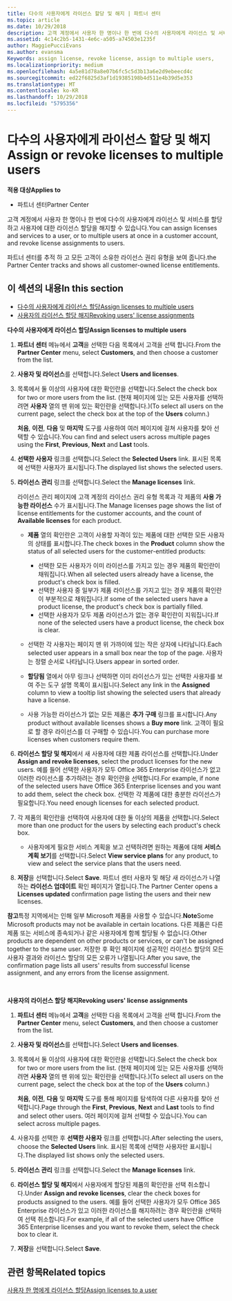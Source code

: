 ```yaml
---
title: 다수의 사용자에게 라이선스 할당 및 해지 | 파트너 센터
ms.topic: article
ms.date: 10/29/2018
description: 고객 계정에서 사용자 한 명이나 한 번에 다수의 사용자에게 라이선스 및 서비스를 할당하고 사용자에 대한 라이선스 할당을 해지할 수 있습니다.
ms.assetid: 4c14c2b5-1431-4e6c-a505-a74503e1235f
author: MaggiePucciEvans
ms.author: evansma
Keywords: assign license, revoke license, assign to multiple users,
ms.localizationpriority: medium
ms.openlocfilehash: 4a5e81d78a8e07b6fc5c5d3b13a6e2d9ebeecd4c
ms.sourcegitcommit: ed22f6825d3af1d19385198b4d511e4b39d5e353
ms.translationtype: MT
ms.contentlocale: ko-KR
ms.lasthandoff: 10/29/2018
ms.locfileid: "5795356"
---
```

# <a name="assign-or-revoke-licenses-to-multiple-users"></a><span data-ttu-id="3c723-103">다수의 사용자에게 라이선스 할당 및 해지</span><span class="sxs-lookup"><span data-stu-id="3c723-103">Assign or revoke licenses to multiple users</span></span>

**<span data-ttu-id="3c723-104">적용 대상</span><span class="sxs-lookup"><span data-stu-id="3c723-104">Applies to</span></span>**

-  <span data-ttu-id="3c723-105">파트너 센터</span><span class="sxs-lookup"><span data-stu-id="3c723-105">Partner Center</span></span>

<span data-ttu-id="3c723-106">고객 계정에서 사용자 한 명이나 한 번에 다수의 사용자에게 라이선스 및 서비스를 할당하고 사용자에 대한 라이선스 할당을 해지할 수 있습니다.</span><span class="sxs-lookup"><span data-stu-id="3c723-106">You can assign licenses and services to a user, or to multiple users at once in a customer account, and revoke license assignments to users.</span></span>

<span data-ttu-id="3c723-107">파트너 센터를 추적 하 고 모든 고객이 소유한 라이선스 권리 유형을 보여 줍니다.</span><span class="sxs-lookup"><span data-stu-id="3c723-107">the Partner Center tracks and shows all customer-owned license entitlements.</span></span>

## <a name="in-this-section"></a><span data-ttu-id="3c723-108">이 섹션의 내용</span><span class="sxs-lookup"><span data-stu-id="3c723-108">In this section</span></span>


-   [<span data-ttu-id="3c723-109">다수의 사용자에게 라이선스 할당</span><span class="sxs-lookup"><span data-stu-id="3c723-109">Assign licenses to multiple users</span></span>](#assign-licenses-to-groups)
-   [<span data-ttu-id="3c723-110">사용자의 라이선스 할당 해지</span><span class="sxs-lookup"><span data-stu-id="3c723-110">Revoking users' license assignments</span></span>](#revoking-licenses)

<a href="" id="assign-licenses-to-groups"></a>
<span data-ttu-id="3c723-111">**다수의 사용자에게 라이선스 할당**</span><span class="sxs-lookup"><span data-stu-id="3c723-111">**Assign licenses to multiple users**</span></span>

1.  <span data-ttu-id="3c723-112">**파트너 센터** 메뉴에서 **고객**을 선택한 다음 목록에서 고객을 선택 합니다.</span><span class="sxs-lookup"><span data-stu-id="3c723-112">From the **Partner Center** menu, select **Customers**, and then choose a customer from the list.</span></span>
2.  <span data-ttu-id="3c723-113">**사용자 및 라이선스**를 선택합니다.</span><span class="sxs-lookup"><span data-stu-id="3c723-113">Select **Users and licenses**.</span></span>
3.  <span data-ttu-id="3c723-114">목록에서 둘 이상의 사용자에 대한 확인란을 선택합니다.</span><span class="sxs-lookup"><span data-stu-id="3c723-114">Select the check box for two or more users from the list.</span></span> <span data-ttu-id="3c723-115">(현재 페이지에 있는 모든 사용자를 선택하려면 **사용자** 열의 맨 위에 있는 확인란을 선택합니다.)</span><span class="sxs-lookup"><span data-stu-id="3c723-115">(To select all users on the current page, select the check box at the top of the **Users** column.)</span></span>

    <span data-ttu-id="3c723-116">**처음**, **이전**, **다음** 및 **마지막** 도구를 사용하여 여러 페이지에 걸쳐 사용자를 찾아 선택할 수 있습니다.</span><span class="sxs-lookup"><span data-stu-id="3c723-116">You can find and select users across multiple pages using the **First**, **Previous**, **Next** and **Last** tools.</span></span>

4.  <span data-ttu-id="3c723-117">**선택한 사용자** 링크를 선택합니다.</span><span class="sxs-lookup"><span data-stu-id="3c723-117">Select the **Selected Users** link.</span></span> <span data-ttu-id="3c723-118">표시된 목록에 선택한 사용자가 표시됩니다.</span><span class="sxs-lookup"><span data-stu-id="3c723-118">The displayed list shows the selected users.</span></span>
5.  <span data-ttu-id="3c723-119">**라이선스 관리** 링크를 선택합니다.</span><span class="sxs-lookup"><span data-stu-id="3c723-119">Select the **Manage licenses** link.</span></span>

    <span data-ttu-id="3c723-120">라이선스 관리 페이지에 고객 계정의 라이선스 권리 유형 목록과 각 제품의 **사용 가능한 라이선스** 수가 표시됩니다.</span><span class="sxs-lookup"><span data-stu-id="3c723-120">The Manage licenses page shows the list of license entitlements for the customer accounts, and the count of **Available licenses** for each product.</span></span>

    -   <span data-ttu-id="3c723-121">**제품** 열의 확인란은 고객이 사용할 자격이 있는 제품에 대한 선택한 모든 사용자의 상태를 표시합니다.</span><span class="sxs-lookup"><span data-stu-id="3c723-121">The check boxes in the **Product** column show the status of all selected users for the customer-entitled products:</span></span>

        -   <span data-ttu-id="3c723-122">선택한 모든 사용자가 이미 라이선스를 가지고 있는 경우 제품의 확인란이 채워집니다.</span><span class="sxs-lookup"><span data-stu-id="3c723-122">When all selected users already have a license, the product's check box is filled.</span></span>
        -   <span data-ttu-id="3c723-123">선택한 사용자 중 일부가 제품 라이선스를 가지고 있는 경우 제품의 확인란이 부분적으로 채워집니다.</span><span class="sxs-lookup"><span data-stu-id="3c723-123">If some of the selected users have a product license, the product's check box is partially filled.</span></span>
        -   <span data-ttu-id="3c723-124">선택한 사용자가 모두 제품 라이선스가 없는 경우 확인란이 지워집니다.</span><span class="sxs-lookup"><span data-stu-id="3c723-124">If none of the selected users have a product license, the check box is clear.</span></span>
    -   <span data-ttu-id="3c723-125">선택한 각 사용자는 페이지 맨 위 가까이에 있는 작은 상자에 나타납니다.</span><span class="sxs-lookup"><span data-stu-id="3c723-125">Each selected user appears in a small box near the top of the page.</span></span> <span data-ttu-id="3c723-126">사용자는 정렬 순서로 나타납니다.</span><span class="sxs-lookup"><span data-stu-id="3c723-126">Users appear in sorted order.</span></span>

    -   <span data-ttu-id="3c723-127">**할당됨** 열에서 아무 링크나 선택하면 이미 라이선스가 있는 선택한 사용자를 보여 주는 도구 설명 목록이 표시됩니다.</span><span class="sxs-lookup"><span data-stu-id="3c723-127">Select any link in the **Assigned** column to view a tooltip list showing the selected users that already have a license.</span></span>

    -   <span data-ttu-id="3c723-128">사용 가능한 라이선스가 없는 모든 제품은 **추가 구매** 링크를 표시합니다.</span><span class="sxs-lookup"><span data-stu-id="3c723-128">Any product without available licenses shows a **Buy more** link.</span></span> <span data-ttu-id="3c723-129">고객이 필요로 할 경우 라이선스를 더 구매할 수 있습니다.</span><span class="sxs-lookup"><span data-stu-id="3c723-129">You can purchase more licenses when customers require them.</span></span>

6.  <span data-ttu-id="3c723-130">**라이선스 할당 및 해지**에서 새 사용자에 대한 제품 라이선스를 선택합니다.</span><span class="sxs-lookup"><span data-stu-id="3c723-130">Under **Assign and revoke licenses**, select the product licenses for the new users.</span></span> <span data-ttu-id="3c723-131">예를 들어 선택한 사용자가 모두 Office 365 Enterprise 라이선스가 없고 이러한 라이선스를 추가하려는 경우 확인란을 선택합니다.</span><span class="sxs-lookup"><span data-stu-id="3c723-131">For example, if none of the selected users have Office 365 Enterprise licenses and you want to add them, select the check box.</span></span> <span data-ttu-id="3c723-132">선택한 각 제품에 대한 충분한 라이선스가 필요합니다.</span><span class="sxs-lookup"><span data-stu-id="3c723-132">You need enough licenses for each selected product.</span></span>
7.  <span data-ttu-id="3c723-133">각 제품의 확인란을 선택하여 사용자에 대한 둘 이상의 제품을 선택합니다.</span><span class="sxs-lookup"><span data-stu-id="3c723-133">Select more than one product for the users by selecting each product's check box.</span></span>
    -   <span data-ttu-id="3c723-134">사용자에게 필요한 서비스 계획을 보고 선택하려면 원하는 제품에 대해 **서비스 계획 보기**를 선택합니다.</span><span class="sxs-lookup"><span data-stu-id="3c723-134">Select **View service plans** for any product, to view and select the service plans that the users need.</span></span>

8.  <span data-ttu-id="3c723-135">**저장**을 선택합니다.</span><span class="sxs-lookup"><span data-stu-id="3c723-135">Select **Save**.</span></span> <span data-ttu-id="3c723-136">파트너 센터 사용자 및 해당 새 라이선스가 나열 하는 **라이선스 업데이트** 확인 페이지가 열립니다.</span><span class="sxs-lookup"><span data-stu-id="3c723-136">The Partner Center opens a **Licenses updated** confirmation page listing the users and their new licenses.</span></span>

<span data-ttu-id="3c723-137">**참고**특정 지역에서는 인해 일부 Microsoft 제품을 사용할 수 있습니다.</span><span class="sxs-lookup"><span data-stu-id="3c723-137">**Note**Some Microsoft products may not be available in certain locations.</span></span> <span data-ttu-id="3c723-138">다른 제품은 다른 제품 또는 서비스에 종속되거나 같은 사용자에게 함께 할당될 수 없습니다.</span><span class="sxs-lookup"><span data-stu-id="3c723-138">Other products are dependent on other products or services, or can't be assigned together to the same user.</span></span> <span data-ttu-id="3c723-139">저장한 후 확인 페이지에 성공적인 라이선스 할당의 모든 사용자 결과와 라이선스 할당의 모든 오류가 나열됩니다.</span><span class="sxs-lookup"><span data-stu-id="3c723-139">After you save, the confirmation page lists all users' results from successful license assignment, and any errors from the license assignment.</span></span>

 

<a href="" id="revoking-licenses"></a>
<span data-ttu-id="3c723-140">**사용자의 라이선스 할당 해지**</span><span class="sxs-lookup"><span data-stu-id="3c723-140">**Revoking users' license assignments**</span></span>

1.  <span data-ttu-id="3c723-141">**파트너 센터** 메뉴에서 **고객**을 선택한 다음 목록에서 고객을 선택 합니다.</span><span class="sxs-lookup"><span data-stu-id="3c723-141">From the **Partner Center** menu, select **Customers**, and then choose a customer from the list.</span></span>
2.  <span data-ttu-id="3c723-142">**사용자 및 라이선스**를 선택합니다.</span><span class="sxs-lookup"><span data-stu-id="3c723-142">Select **Users and licenses**.</span></span>
3.  <span data-ttu-id="3c723-143">목록에서 둘 이상의 사용자에 대한 확인란을 선택합니다.</span><span class="sxs-lookup"><span data-stu-id="3c723-143">Select the check box for two or more users from the list.</span></span> <span data-ttu-id="3c723-144">(현재 페이지에 있는 모든 사용자를 선택하려면 **사용자** 열의 맨 위에 있는 확인란을 선택합니다.)</span><span class="sxs-lookup"><span data-stu-id="3c723-144">(To select all users on the current page, select the check box at the top of the **Users** column.)</span></span>

    <span data-ttu-id="3c723-145">**처음**, **이전**, **다음** 및 **마지막** 도구를 통해 페이지를 탐색하여 다른 사용자를 찾아 선택합니다.</span><span class="sxs-lookup"><span data-stu-id="3c723-145">Page through the **First**, **Previous**, **Next** and **Last** tools to find and select other users.</span></span> <span data-ttu-id="3c723-146">여러 페이지에 걸쳐 선택할 수 있습니다.</span><span class="sxs-lookup"><span data-stu-id="3c723-146">You can select across multiple pages.</span></span>

4.  <span data-ttu-id="3c723-147">사용자를 선택한 후 **선택한 사용자** 링크를 선택합니다.</span><span class="sxs-lookup"><span data-stu-id="3c723-147">After selecting the users, choose the **Selected Users** link.</span></span> <span data-ttu-id="3c723-148">표시된 목록에 선택한 사용자만 표시됩니다.</span><span class="sxs-lookup"><span data-stu-id="3c723-148">The displayed list shows only the selected users.</span></span>
5.  <span data-ttu-id="3c723-149">**라이선스 관리** 링크를 선택합니다.</span><span class="sxs-lookup"><span data-stu-id="3c723-149">Select the **Manage licenses** link.</span></span>
6.  <span data-ttu-id="3c723-150">**라이선스 할당 및 해지**에서 사용자에게 할당된 제품의 확인란을 선택 취소합니다.</span><span class="sxs-lookup"><span data-stu-id="3c723-150">Under **Assign and revoke licenses**, clear the check boxes for products assigned to the users.</span></span> <span data-ttu-id="3c723-151">예를 들어 선택한 사용자가 모두 Office 365 Enterprise 라이선스가 있고 이러한 라이선스를 해지하려는 경우 확인란을 선택하여 선택 취소합니다.</span><span class="sxs-lookup"><span data-stu-id="3c723-151">For example, if all of the selected users have Office 365 Enterprise licenses and you want to revoke them, select the check box to clear it.</span></span>
7.  <span data-ttu-id="3c723-152">**저장**을 선택합니다.</span><span class="sxs-lookup"><span data-stu-id="3c723-152">Select **Save**.</span></span>

## <a name="related-topics"></a><span data-ttu-id="3c723-153">관련 항목</span><span class="sxs-lookup"><span data-stu-id="3c723-153">Related topics</span></span>


[<span data-ttu-id="3c723-154">사용자 한 명에게 라이선스 할당</span><span class="sxs-lookup"><span data-stu-id="3c723-154">Assign licenses to a user</span></span>](assign-licenses-to-users.md)

 

 



